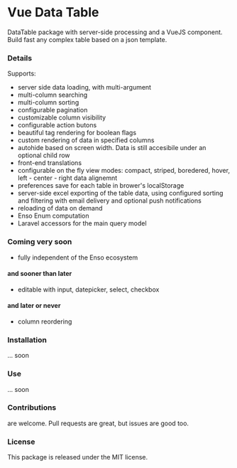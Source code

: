 <!--h-->
# Vue Data Table
<!--/h-->

DataTable package with server-side processing and a VueJS component. Build fast any complex table based on a json template.

### Details
Supports:
- server side data loading, with multi-argument
- multi-column searching
- multi-column sorting
- configurable pagination
- customizable column visibility
- configurable action butons
- beautiful tag rendering for boolean flags
- custom rendering of data in specified columns
- autohide based on screen width. Data is still accesibile under an optional child row
- front-end translations
- configurable on the fly view modes: compact, striped, boredered, hover, left - center - right data alignemnt
- preferences save for each table in brower's localStorage
- server-side excel exporting of the table data, using configured sorting and filtering with email delivery and optional push notifications
- reloading of data on demand
- Enso Enum computation
- Laravel accessors for the main query model

### Coming very soon

- fully independent of the Enso ecosystem

#### and sooner than later

- editable with input, datepicker, select, checkbox

#### and later or never

- column reordering

### Installation

... soon

### Use

... soon

<!--h-->
### Contributions

are welcome. Pull requests are great, but issues are good too.

### License

This package is released under the MIT license.
<!--/h-->